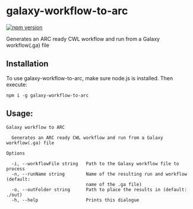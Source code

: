 # galaxy-workflow-to-arc
[![npm version](https://badge.fury.io/js/galaxy-workflow-to-arc.svg)](https://badge.fury.io/js/galaxy-workflow-to-arc)

Generates an ARC ready CWL workflow and run from a Galaxy workflow(.ga) file 

## Installation
To use galaxy-workflow-to-arc, make sure node.js is installed. Then execute:

`npm i -g galaxy-workflow-to-arc`
## Usage:
```
Galaxy workflow to ARC

  Generates an ARC ready CWL workflow and run from a Galaxy workflow(.ga) file 

Options

  -i, --workflowFile string   Path to the Galaxy workflow file to process       
  -n, --runName string        Name of the resulting run and workflow (default:  
                              name of the .ga file)                             
  -o, --outFolder string      Path to place the results in (default: ./out)     
  -h, --help                  Prints this dialogue      
```